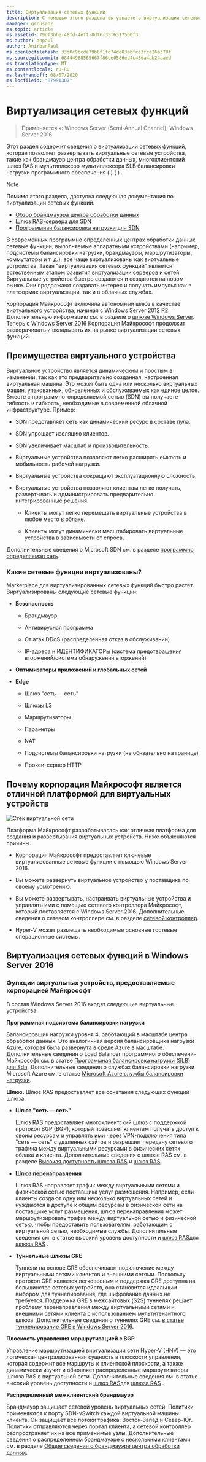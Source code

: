```yaml
---
title: Виртуализация сетевых функций
description: С помощью этого раздела вы узнаете о виртуализации сетевых функций, которая позволяет развертывать виртуальные сетевые устройства, такие как брандмауэр центра обработки данных, многоклиентский шлюз RAS и программная балансировка нагрузки (SLB) в Windows Server 2016.
manager: grcusanz
ms.topic: article
ms.assetid: 79df3bbe-48fd-4eff-8df6-35f6317566f3
ms.author: anpaul
author: AnirbanPaul
ms.openlocfilehash: 33d0c9bcde79b6f1fd74de03abfce3fca26a378f
ms.sourcegitcommit: 68444968565667f86ee0586ed4c43da4ab24aaed
ms.translationtype: MT
ms.contentlocale: ru-RU
ms.lasthandoff: 08/07/2020
ms.locfileid: "87991307"
---
```

# <a name="network-function-virtualization"></a>Виртуализация сетевых функций

>Применяется к: Windows Server (Semi-Annual Channel), Windows Server 2016

Этот раздел содержит сведения о виртуализации сетевых функций, которая позволяет развертывать виртуальные сетевые устройства, такие как брандмауэр центра обработки данных, многоклиентский шлюз RAS и мультиплексор мультиплексора SLB балансировки нагрузки программного обеспечения \( \) \( \) .

>[!NOTE]
>Помимо этого раздела, доступна следующая документация по виртуализации сетевых функций.
> - [Обзор брандмауэра центра обработки данных](../../../sdn/technologies/network-function-virtualization/../../../sdn/technologies/network-function-virtualization/Datacenter-Firewall-Overview.md)
> - [Шлюз RAS-сервера для SDN](../../../sdn/technologies/network-function-virtualization/RAS-Gateway-for-SDN.md)
> - [Программная балансировка нагрузки для SDN](./software-load-balancing-for-sdn.md)

В современных программно определенных центрах обработки данных сетевые функции, выполняемые аппаратными устройствами (например, подсистемы балансировки нагрузки, брандмауэры, маршрутизаторы, коммутаторы и т. д.), все чаще виртуализованы как виртуальные устройства. Такая "виртуализация сетевых функций" является естественным этапом развития виртуализации серверов и сетей. Виртуальные устройства быстро создаются и создаются на новом рынке. Они продолжают создавать интерес и получать импульс как в платформах виртуализации, так и в облачных службах.

Корпорация Майкрософт включила автономный шлюз в качестве виртуального устройства, начиная с Windows Server 2012 R2. Дополнительную информацию см. в разделе о [шлюзе Windows Server](/previous-versions/windows/it-pro/windows-server-2012-R2-and-2012/dn313101(v=ws.11)). Теперь с Windows Server 2016 Корпорация Майкрософт продолжит разворачивать и вкладывать их на рынке виртуализации сетевых функций.

## <a name="virtual-appliance-benefits"></a>Преимущества виртуального устройства
Виртуальное устройство является динамическим и простым в изменении, так как это предварительно созданная, настроенная виртуальная машина. Это может быть одна или несколько виртуальных машин, упакованных, обновленных и обслуживаемых как единое целое. Вместе с программно-определяемой сетью (SDN) вы получаете гибкость и гибкость, необходимые в современной облачной инфраструктуре. Пример:

-   SDN представляет сеть как динамический ресурс в составе пула.

-   SDN упрощает изоляцию клиентов.

-   SDN увеличивает масштаб и производительность.

-   Виртуальные устройства позволяют легко расширять емкость и мобильность рабочей нагрузки.

-   Виртуальные устройства сокращают эксплуатационную сложность.

-   Виртуальные устройства позволяют клиентам легко получать, развертывать и администрировать предварительно интегрированные решения.

    -   Клиенты могут легко перемещать виртуальные устройства в любое место в облаке.

    -   Клиенты могут динамически масштабировать виртуальные устройства в зависимости от спроса.

Дополнительные сведения о Microsoft SDN см. в разделе [программно определяемая сеть](../../software-defined-networking.md).

### <a name="what-network-functions-are-being-virtualized"></a>Какие сетевые функции виртуализованы?
Marketplace для виртуализированных сетевых функций быстро растет. Виртуализированы следующие сетевые функции:

-   **Безопасность**

    -   Брандмауэр

    -   Антивирусная программа

    -   От атак DDoS (распределенная отказ в обслуживании)

    -   IP-адреса и ИДЕНТИФИКАТОРы (система предотвращения вторжений/система обнаружения вторжений)

-   **Оптимизаторы приложений и глобальных сетей**

-   **Edge**

    -   Шлюз "сеть — сеть"

    -   Шлюзы L3

    -   Маршрутизаторы

    -   Параметры

    -   NAT

    -   Подсистемы балансировки нагрузки (не обязательно на границе)

    -   Прокси-сервер HTTP

## <a name="why-microsoft-is-a-great-platform-for-virtual-appliances"></a>Почему корпорация Майкрософт является отличной платформой для виртуальных устройств
![Стек виртуальной сети](../../../media/Network-Function-Virtualization/Microsoft-Network-Function-Virtualization.png)

Платформа Майкрософт разрабатывалась как отличная платформа для создания и развертывания виртуальных устройств. Ниже объясняются причины.

-   Корпорация Майкрософт предоставляет ключевые виртуализованные сетевые функции с помощью Windows Server 2016.

-   Вы можете развернуть виртуальное устройство у поставщика по своему усмотрению.

-   Вы можете развертывать, настраивать виртуальные устройства и управлять ими с помощью сетевого контроллера Майкрософт, который поставляется с Windows Server 2016. Дополнительные сведения о сетевом контроллере см. в разделе [сетевой контроллер](../../../sdn/technologies/network-controller/Network-Controller.md).

-   Hyper-V может размещать необходимые основные гостевые операционные системы.

## <a name="network-function-virtualization-in-windows-server-2016"></a>Виртуализация сетевых функций в Windows Server 2016

### <a name="virtual-appliances-functions-provided-by-microsoft"></a>Функции виртуальных устройств, предоставляемые корпорацией Майкрософт
В состав Windows Server 2016 входят следующие виртуальные устройства:

**Программная подсистема балансировки нагрузки**

Балансировщик нагрузки уровня 4, работающий в масштабе центра обработки данных. Это аналогичная версия балансировщика нагрузки Azure, которая была развернута в среде Azure в масштабе. Дополнительные сведения о Load Balancer программного обеспечения Майкрософт см. в статье [Программная балансировка нагрузки (SLB) для Sdn](/previous-versions/windows/server/mt632286(v=ws.12)). Дополнительные сведения о службах балансировки нагрузки Microsoft Azure см. в статье [Microsoft Azure службы балансировки нагрузки](https://azure.microsoft.com/blog/2014/04/08/microsoft-azure-load-balancing-services/).

**Шлюз.** Шлюз RAS предоставляет все сочетания следующих функций шлюза.

-   **Шлюз "сеть — сеть"**

    Шлюз RAS предоставляет многоклиентский шлюз с поддержкой протокол BGP (BGP), который позволяет клиентам получать доступ к своим ресурсам и управлять ими через VPN-подключения типа "сеть — сеть" с удаленных сайтов и разрешает передачу сетевого трафика между виртуальными ресурсами в физических сетях облака и клиента. Дополнительные сведения о шлюзе RAS см. в разделе [Высокая доступность шлюза RAS](/previous-versions/windows/server/mt631692(v=ws.12)) и [шлюз RAS](../../../../remote/remote-access/ras-gateway/ras-gateway.md).

-   **Шлюз перенаправления**

    Шлюз RAS направляет трафик между виртуальными сетями и физической сетью поставщика услуг размещения. Например, если клиенты создают одну или несколько виртуальных сетей и нуждаются в доступе к общим ресурсам в физической сети на поставщике услуг размещения, шлюз перенаправления может маршрутизировать трафик между виртуальной сетью и физической сетью, чтобы предоставить пользователям, работающим с виртуальной сетью, необходимые службы. Дополнительные сведения см. в статье высокий уровень доступности и [шлюз RAS](../../../../remote/remote-access/ras-gateway/ras-gateway.md)для [шлюза RAS](/previous-versions/windows/server/mt631692(v=ws.12)) .

-   **Туннельные шлюзы GRE**

    Туннели на основе GRE обеспечивают подключение между виртуальными сетями клиентов и внешними сетями. Поскольку протокол GRE является легковесным и поддержка GRE доступна на большинстве сетевых устройств, она становится идеальным выбором для туннелирования, где шифрование данных не требуется. Поддержка GRE в межсайтовых (S2S) туннелях решает проблему перенаправления между виртуальными сетями и внешними сетями клиента с использованием мультитенантного шлюза. Дополнительные сведения о туннелях GRE см. [в статье туннелирование GRE в Windows Server 2016](../../../../remote/remote-access/ras-gateway/gre-tunneling-windows-server.md).

**Плоскость управления маршрутизацией с BGP**

Управление маршрутизацией виртуализации сети Hyper-V (HNV) — это логическая централизованная сущность в плоскости управления, которая содержит все маршруты к клиентской плоскости, а также динамически изучит и обновляет распределенные маршрутизаторы шлюза RAS в виртуальной сети. Дополнительные сведения см. в статье высокий уровень доступности и [шлюз RAS](../../../../remote/remote-access/ras-gateway/ras-gateway.md)для [шлюза RAS](/previous-versions/windows/server/mt631692(v=ws.12)) .

**Распределенный межклиентский брандмауэр**

Брандмауэр защищает сетевой уровень виртуальных сетей. Политики применяются к порту SDN-vSwitch каждой виртуальной машины клиента. Он защищает все потоки трафика: Восток-Запад и Север-Юг. Политики отправляются через портал клиента, а сетевой контроллер распространяет их на все применимые узлы. Дополнительные сведения о распределенном брандмауэре с несколькими клиентами см. в разделе [Общие сведения о брандмауэре центра обработки данных](../../../sdn/technologies/network-function-virtualization/../../../sdn/technologies/network-function-virtualization/Datacenter-Firewall-Overview.md).